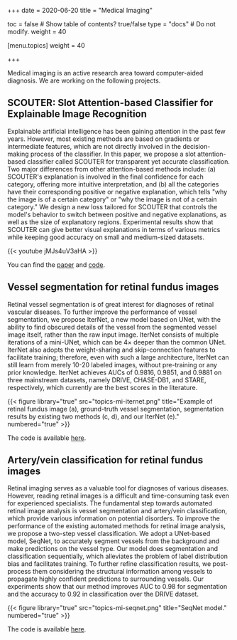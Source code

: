 +++ 
date = 2020-06-20 
title = "Medical Imaging" 

toc = false # Show table of contents? true/false 
type = "docs" # Do not modify. 
weight = 40

[menu.topics] 
 weight = 40 

+++

Medical imaging is an active research area toward computer-aided diagnosis. We are working on the following projects.

## SCOUTER: Slot Attention-based Classifier for Explainable Image Recognition

Explainable artificial intelligence has been gaining attention in the past few years. However, most existing methods are based on gradients or intermediate features, which are not directly involved in the decision-making process of the classifier. In this paper, we propose a slot attention-based classifier called SCOUTER for transparent yet accurate classification. Two major differences from other attention-based methods include: (a) SCOUTER's explanation is involved in the final confidence for each category, offering more intuitive interpretation, and (b) all the categories have their corresponding positive or negative explanation, which tells "why the image is of a certain category" or "why the image is not of a certain category." We design a new loss tailored for SCOUTER that controls the model's behavior to switch between positive and negative explanations, as well as the size of explanatory regions. Experimental results show that SCOUTER can give better visual explanations in terms of various metrics while keeping good accuracy on small and medium-sized datasets.

{{< youtube jMJs4uV3aHA >}}

You can find the [paper](https://arxiv.org/abs/2009.06138) and [code](https://github.com/wbw520/scouter).

## Vessel segmentation for retinal fundus images

Retinal vessel segmentation is of great interest for diagnoses of retinal vascular diseases. To further improve the performance of vessel segmentation, we propose IterNet, a new model based on UNet, with the ability to find obscured details of the vessel from the segmented vessel image itself, rather than the raw input image. IterNet consists of multiple iterations of a mini-UNet, which can be 4× deeper than the common UNet. IterNet also adopts the weight-sharing and skip-connection features to facilitate training; therefore, even with such a large architecture, IterNet can still learn from merely 10-20 labeled images, without pre-training or any prior knowledge. IterNet achieves AUCs of 0.9816, 0.9851, and 0.9881 on three mainstream datasets, namely DRIVE, CHASE-DB1,
and STARE, respectively, which currently are the best scores in the literature. 

{{< figure library="true" src="topics-mi-iternet.png" title="Example of retinal fundus image (a), ground-truth vessel segmentation, segmentation results by existing two methods (c, d), and our IterNet (e)." numbered="true" >}}


The code is available [here](https://github.com/conscienceli/IterNet).

## Artery/vein classification for retinal fundus images

Retinal imaging serves as a valuable tool for diagnoses of various diseases. However, reading retinal images is a difficult and time-consuming task even for experienced specialists. The fundamental step towards automated retinal image analysis is vessel segmentation and artery/vein classification, which provide various information on potential disorders. To improve the performance of the existing automated methods for retinal image analysis, we propose a two-step vessel classification. We adopt a UNet-based model, SeqNet, to accurately segment vessels from the background and make predictions on the vessel type. Our model does segmentation and classification sequentially, which alleviates the problem of label distribution bias and facilitates training. To further refine classification results, we post-process them considering the structural information among vessels to propagate highly confident predictions to surrounding vessels. Our experiments show that our method improves AUC to 0.98 for segmentation and the accuracy to 0.92 in classification over the DRIVE dataset.

{{< figure library="true" src="topics-mi-seqnet.png" title="SeqNet model." numbered="true" >}}

The code is available [here](https://github.com/conscienceli/SeqNet).